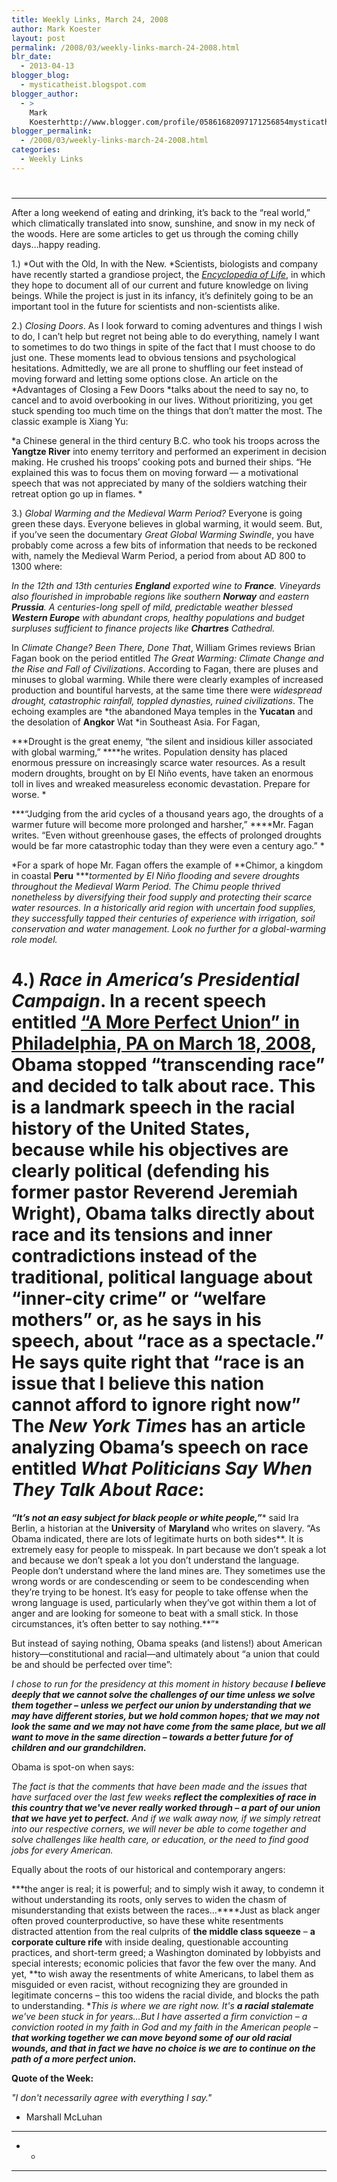 ```yaml
---
title: Weekly Links, March 24, 2008
author: Mark Koester
layout: post
permalink: /2008/03/weekly-links-march-24-2008.html
blr_date:
  - 2013-04-13
blogger_blog:
  - mysticatheist.blogspot.com
blogger_author:
  - >
    Mark
    Koesterhttp://www.blogger.com/profile/05861682097171256854mysticatheist@gmail.com
blogger_permalink:
  - /2008/03/weekly-links-march-24-2008.html
categories:
  - Weekly Links
---
```

# 

**** 
After a long weekend of eating and drinking, it’s back to the “real world,” which climatically translated into snow, sunshine, and snow in my neck of the woods. Here are some articles to get us through the coming chilly days…happy reading.  

1.) *Out with the Old, In with the New. *Scientists, biologists and company have recently started a grandiose project, the *[Encyclopedia of Life][1]*, in which they hope to document all of our current and future knowledge on living beings. While the project is just in its infancy, it’s definitely going to be an important tool in the future for scientists and non-scientists alike.

2.) *Closing Doors*. As I look forward to coming adventures and things I wish to do, I can’t help but regret not being able to do everything, namely I want to sometimes to do two things in spite of the fact that I must choose to do just one. These moments lead to obvious tensions and psychological hesitations. Admittedly, we are all prone to shuffling our feet instead of moving forward and letting some options close. An article on the *Advantages of Closing a Few Doors *talks about the need to say no, to cancel and to avoid overbooking in our lives. Without prioritizing, you get stuck spending too much time on the things that don’t matter the most. The classic example is Xiang Yu:

*a Chinese general in the third century B.C. who took his troops across the **Yangtze River** into enemy territory and performed an experiment in decision making. He crushed his troops’ cooking pots and burned their ships. “He explained this was to focus them on moving forward — a motivational speech that was not appreciated by many of the soldiers watching their retreat option go up in flames. *

3.) *Global Warming and the Medieval Warm Period?* Everyone is going green these days. Everyone believes in global warming, it would seem. But, if you’ve seen the documentary *Great Global Warming Swindle*, you have probably come across a few bits of information that needs to be reckoned with, namely the Medieval Warm Period, a period from about AD 800 to 1300 where:

 
*In the 12th and 13th centuries **England** exported wine to **France**. Vineyards also flourished in improbable regions like southern **Norway** and eastern **Prussia**. A centuries-long spell of mild, predictable weather blessed **Western Europe** with abundant crops, healthy populations and budget surpluses sufficient to finance projects like **Chartres** Cathedral.*

 
In *Climate Change? Been There, Done That*, William Grimes reviews Brian Fagan book on the period entitled *The Great Warming: Climate Change and the Rise and Fall of Civilizations*. According to Fagan, there are pluses and minuses to global warming. While there were clearly examples of increased production and bountiful harvests, at the same time there were *widespread drought, catastrophic rainfall, toppled dynasties, ruined civilizations*. The echoing examples are *the abandoned Maya temples in the **Yucatan** and the desolation of **Angkor** Wat *in Southeast Asia. For Fagan,

 
***Drought is the great enemy, “the silent and insidious killer associated with global warming,” ****he writes. Population density has placed enormous pressure on increasingly scarce water resources. As a result modern droughts, brought on by El Niño events, have taken an enormous toll in lives and wreaked measureless economic devastation. Prepare for worse. *

 
***“Judging from the arid cycles of a thousand years ago, the droughts of a warmer future will become more prolonged and harsher,” ****Mr. Fagan writes. “Even without greenhouse gases, the effects of prolonged droughts would be far more catastrophic today than they were even a century ago.” *

 
*For a spark of hope Mr. Fagan offers the example of **Chimor, a kingdom in coastal ******Peru****** ****tormented by El Niño flooding and severe droughts throughout the Medieval Warm Period. The Chimu people thrived nonetheless by diversifying their food supply and protecting their scarce water resources. In a historically arid region with uncertain food supplies, they successfully tapped their centuries of experience with irrigation, soil conservation and water management. Look no further for a global-warming role model.*

# 4.) *Race in America’s Presidential Campaign*. In a recent speech entitled [“A More Perfect Union” in Philadelphia, PA on March 18, 2008][2], Obama stopped “transcending race” and decided to talk about race. This is a landmark speech in the racial history of the United States, because while his objectives are clearly political (defending his former pastor Reverend Jeremiah Wright), Obama talks directly about race and its tensions and inner contradictions instead of the traditional, political language about “inner-city crime” or “welfare mothers” or, as he says in his speech, about “race as a spectacle.” He says quite right that “race is an issue that I believe this nation cannot afford to ignore right now” The *New York Times* has an article analyzing Obama’s speech on race entitled *What Politicians Say When They Talk About Race*:  

***“It’s not an easy subject for black people or white people,”**** said Ira Berlin, a historian at the **University** of **Maryland** who writes on slavery. “As Obama indicated, there are lots of legitimate hurts on both sides**. It is extremely easy for people to misspeak. In part because we don’t speak a lot and because we don’t speak a lot you don’t understand the language. People don’t understand where the land mines are. They sometimes use the wrong words or are condescending or seem to be condescending when they’re trying to be honest. It’s easy for people to take offense when the wrong language is used, particularly when they’ve got within them a lot of anger and are looking for someone to beat with a small stick. In those circumstances, it’s often better to say nothing.**”*

But instead of saying nothing, Obama speaks (and listens!) about American history—constitutional and racial—and ultimately about “a union that could be and should be perfected over time”: 

*I chose to run for the presidency at this moment in history because **I believe deeply that we cannot solve the challenges of our time unless we solve them together – unless we perfect our union by understanding that we may have different stories, but we hold common hopes; that we may not look the same and we may not have come from the same place, but we all want to move in the same direction – towards a better future for of children and our grandchildren.***

Obama is spot-on when says:

*The fact is that the comments that have been made and the issues that have surfaced over the last few weeks **reflect the complexities of race in this country that we've never really worked through – a part of our union that we have yet to perfect.** And if we walk away now, if we simply retreat into our respective corners, we will never be able to come together and solve challenges like health care, or education, or the need to find good jobs for every American.*

Equally about the roots of our historical and contemporary angers:

***the anger is real; it is powerful; and to simply wish it away, to condemn it without understanding its roots, only serves to widen the chasm of misunderstanding that exists between the races…****Just as black anger often proved counterproductive, so have these white resentments distracted attention from the real culprits of **the middle class squeeze** – **a corporate culture rife** with inside dealing, questionable accounting practices, and short-term greed; a Washington dominated by lobbyists and special interests; economic policies that favor the few over the many. And yet, **to wish away the resentments of white Americans, to label them as misguided or even racist, without recognizing they are grounded in legitimate concerns – this too widens the racial divide, and blocks the path to understanding. **This is where we are right now. It's **a racial stalemate** we've been stuck in for years…But I have asserted a firm conviction – a conviction rooted in my faith in God and my faith in the American people – **that working together we can move beyond some of our old racial wounds, and that in fact we have no choice is we are to continue on the path of a more perfect union.***

**Quote of the Week:**

*"I don't necessarily agree with everything I say."*



- Marshall McLuhan

  
** **

* *

 

* ***

 

 [1]: http://www.eol.org/
 [2]: http://fr.youtube.com/watch?v=zrp-v2tHaDo